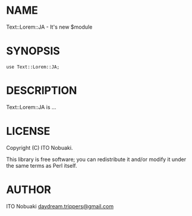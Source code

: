 # NAME

Text::Lorem::JA - It's new $module

# SYNOPSIS

    use Text::Lorem::JA;

# DESCRIPTION

Text::Lorem::JA is ...

# LICENSE

Copyright (C) ITO Nobuaki.

This library is free software; you can redistribute it and/or modify
it under the same terms as Perl itself.

# AUTHOR

ITO Nobuaki <daydream.trippers@gmail.com>
